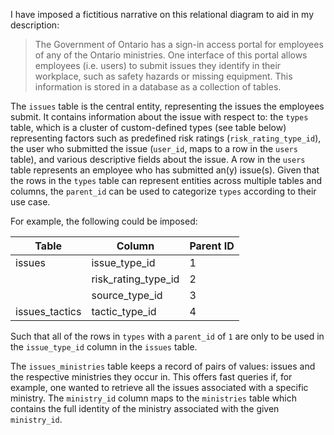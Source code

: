 
I have imposed a fictitious narrative on this relational diagram to aid in my description:  
> The Government of Ontario has a sign-in access portal for employees of any of the Ontario ministries. One interface of this portal allows employees (i.e. users)  to submit issues they identify in their workplace, such as safety hazards or missing equipment. This information is stored in a database as a collection of tables.

The ```issues``` table is the central entity, representing the issues the employees submit. It contains information about the issue with respect to: the ```types``` table, which is a cluster of custom-defined types (see table below) representing factors such as predefined risk ratings (```risk_rating_type_id```), the user who submitted the issue (```user_id```, maps to a row in the ```users``` table), and various descriptive fields about the issue. A row in the ```users``` table represents an employee who has submitted an(y) issue(s).  Given that the rows in the ```types```  table can represent entities across multiple tables and columns, the ```parent_id``` can be used to categorize  ```types``` according to their use case. 

For example, the following could be imposed:

| Table | Column | Parent ID |
|---|---|---|
| issues | issue_type_id | 1 |
| | risk_rating_type_id | 2 |
| | source_type_id | 3 |
| issues_tactics | tactic_type_id | 4 |
  
  
Such that all of the rows in ```types``` with a ```parent_id``` of ```1``` are only to be used in the ```issue_type_id``` column in the ```issues``` table.

The ```issues_ministries``` table keeps a record of pairs of values: issues and the respective ministries they occur in. This offers fast queries if, for example, one wanted to retrieve all the issues associated with a specific ministry. The ```ministry_id``` column maps to the ```ministries``` table which contains the full identity of the ministry associated with the given ```ministry_id```.